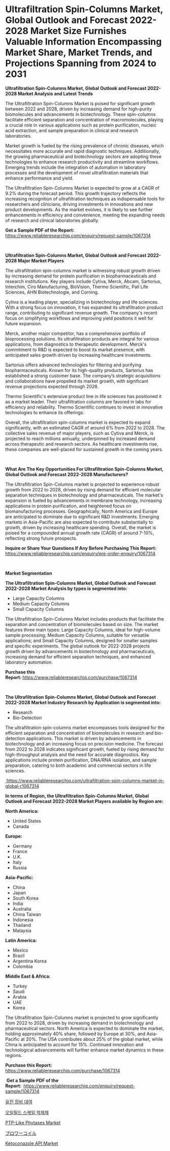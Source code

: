 <p><h1>Ultrafiltration Spin-Columns Market, Global Outlook and Forecast 2022-2028 Market Size Furnishes Valuable Information Encompassing Market Share, Market Trends, and Projections Spanning from 2024 to 2031</h1></p><p><strong>Ultrafiltration Spin-Columns Market, Global Outlook and Forecast 2022-2028 Market Analysis and Latest Trends</strong></p>
<p><p>The Ultrafiltration Spin-Columns Market is poised for significant growth between 2022 and 2028, driven by increasing demand for high-purity biomolecules and advancements in biotechnology. These spin-columns facilitate efficient separation and concentration of macromolecules, playing a crucial role in various applications such as protein purification, nucleic acid extraction, and sample preparation in clinical and research laboratories.</p><p>Market growth is fueled by the rising prevalence of chronic diseases, which necessitates more accurate and rapid diagnostic techniques. Additionally, the growing pharmaceutical and biotechnology sectors are adopting these technologies to enhance research productivity and streamline workflows. Emerging trends include the integration of automation in laboratory processes and the development of novel ultrafiltration materials that enhance performance and yield.</p><p>The Ultrafiltration Spin-Columns Market is expected to grow at a CAGR of 9.2% during the forecast period. This growth trajectory reflects the increasing recognition of ultrafiltration techniques as indispensable tools for researchers and clinicians, driving investments in innovations and new product developments. As the market evolves, it is likely to see further enhancements in efficiency and convenience, meeting the expanding needs of research and clinical laboratories globally.</p></p>
<p><strong>Get a Sample PDF of the Report:&nbsp;</strong> <a href="https://www.reliableresearchiq.com/enquiry/request-sample/1067314">https://www.reliableresearchiq.com/enquiry/request-sample/1067314</a></p>
<p>&nbsp;</p>
<p><strong>Ultrafiltration Spin-Columns Market, Global Outlook and Forecast 2022-2028 Major Market Players</strong></p>
<p><p>The ultrafiltration spin-columns market is witnessing robust growth driven by increasing demand for protein purification in biopharmaceuticals and research institutions. Key players include Cytiva, Merck, Abcam, Sartorius, Interchim, Ciro Manufacturing, BioVision, Thermo Scientific, Pall Life Sciences, AHN Biotechnologie, and Corning.</p><p>Cytiva is a leading player, specializing in biotechnology and life sciences. With a strong focus on innovation, it has expanded its ultrafiltration product range, contributing to significant revenue growth. The company's recent focus on simplifying workflows and improving yield positions it well for future expansion.</p><p>Merck, another major competitor, has a comprehensive portfolio of bioprocessing solutions. Its ultrafiltration products are integral for various applications, from diagnostics to therapeutic development. Merck's commitment to R&D is expected to boost its market presence, with anticipated sales growth driven by increasing healthcare investments.</p><p>Sartorius offers advanced technologies for filtering and purifying biopharmaceuticals. Known for its high-quality products, Sartorius has established a strong customer base. The company’s strategic acquisitions and collaborations have propelled its market growth, with significant revenue projections expected through 2028.</p><p>Thermo Scientific's extensive product line in life sciences has positioned it as a market leader. Their ultrafiltration columns are favored in labs for efficiency and reliability. Thermo Scientific continues to invest in innovative technologies to enhance its offerings.</p><p>Overall, the ultrafiltration spin-columns market is expected to expand significantly, with an estimated CAGR of around 6% from 2022 to 2028. The collective sales revenue of major players, such as Cytiva and Merck, is projected to reach millions annually, underpinned by increased demand across therapeutic and research sectors. As healthcare investments rise, these companies are well-placed for sustained growth in the coming years.</p></p>
<p>&nbsp;</p>
<p><strong>What Are The Key Opportunities For Ultrafiltration Spin-Columns Market, Global Outlook and Forecast 2022-2028 Manufacturers?</strong></p>
<p><p>The Ultrafiltration Spin-Columns market is projected to experience robust growth from 2022 to 2028, driven by rising demand for efficient molecular separation techniques in biotechnology and pharmaceuticals. The market's expansion is fueled by advancements in membrane technology, increasing applications in protein purification, and heightened focus on biomanufacturing processes. Geographically, North America and Europe are anticipated to dominate due to significant R&D investments. Emerging markets in Asia-Pacific are also expected to contribute substantially to growth, driven by increasing healthcare spending. Overall, the market is poised for a compounded annual growth rate (CAGR) of around 7-10%, reflecting strong future prospects.</p></p>
<p><strong>Inquire or Share Your Questions If Any Before Purchasing This Report:</strong> <a href="https://www.reliableresearchiq.com/enquiry/pre-order-enquiry/1067314">https://www.reliableresearchiq.com/enquiry/pre-order-enquiry/1067314</a></p>
<p>&nbsp;</p>
<p><strong>Market Segmentation</strong></p>
<p><strong>The Ultrafiltration Spin-Columns Market, Global Outlook and Forecast 2022-2028 Market Analysis by types is segmented into:</strong></p>
<p><ul><li>Large Capacity Columns</li><li>Medium Capacity Columns</li><li>Small Capacity Columns</li></ul></p>
<p><p>The Ultrafiltration Spin-Columns Market includes products that facilitate the separation and concentration of biomolecules based on size. The market features three main types: Large Capacity Columns, ideal for high-volume sample processing; Medium Capacity Columns, suitable for versatile applications; and Small Capacity Columns, designed for smaller samples and specific experiments. The global outlook for 2022-2028 projects growth driven by advancements in biotechnology and pharmaceuticals, increasing demand for efficient separation techniques, and enhanced laboratory automation.</p></p>
<p><strong>Purchase this Report:&nbsp;</strong><a href="https://www.reliableresearchiq.com/purchase/1067314">https://www.reliableresearchiq.com/purchase/1067314</a></p>
<p>&nbsp;</p>
<p><strong>The Ultrafiltration Spin-Columns Market, Global Outlook and Forecast 2022-2028 Market Industry Research by Application is segmented into:</strong></p>
<p><ul><li>Research</li><li>Bio-Detection</li></ul></p>
<p><p>The ultrafiltration spin-columns market encompasses tools designed for the efficient separation and concentration of biomolecules in research and bio-detection applications. This market is driven by advancements in biotechnology and an increasing focus on precision medicine. The forecast from 2022 to 2028 indicates significant growth, fueled by rising demand for high-throughput analysis and the need for accurate diagnostics. Key applications include protein purification, DNA/RNA isolation, and sample preparation, catering to both academic and commercial sectors in life sciences.</p></p>
<p><a href="https://www.reliableresearchiq.com/ultrafiltration-spin-columns-market-in-global-r1067314">&nbsp;https://www.reliableresearchiq.com/ultrafiltration-spin-columns-market-in-global-r1067314</a></p>
<p><strong>In terms of Region, the Ultrafiltration Spin-Columns Market, Global Outlook and Forecast 2022-2028 Market Players available by Region are:</strong></p>
<p>
    <p> <strong> North America: </strong>
        <ul>
            <li>United States</li>
            <li>Canada</li>
        </ul>
        </p> 
    <p> <strong> Europe: </strong>
        <ul>
            <li>Germany</li>
            <li>France</li>
            <li>U.K.</li>
            <li>Italy</li>
            <li>Russia</li>
        </ul>
        </p> 
    <p> <strong> Asia-Pacific: </strong>
        <ul>
            <li>China</li>
            <li>Japan</li>
            <li>South Korea</li>
            <li>India</li>
            <li>Australia</li>
            <li>China Taiwan</li>
            <li>Indonesia</li>
            <li>Thailand</li>
            <li>Malaysia</li>
        </ul>
        </p> 
    <p> <strong> Latin America: </strong>
        <ul>
            <li>Mexico</li>
            <li>Brazil</li>
            <li>Argentina Korea</li>
            <li>Colombia</li>
        </ul>
        </p> 
    <p> <strong> Middle East & Africa: </strong>
        <ul>
            <li>Turkey</li>
            <li>Saudi</li>
            <li>Arabia</li>
            <li>UAE</li>
            <li>Korea</li>
        </ul>
    </p>
    </p>
<p><p>The Ultrafiltration Spin-Columns market is projected to grow significantly from 2022 to 2028, driven by increasing demand in biotechnology and pharmaceutical sectors. North America is expected to dominate the market, holding approximately 40% share, followed by Europe at 30%, and Asia-Pacific at 20%. The USA contributes about 25% of the global market, while China is anticipated to account for 15%. Continued innovation and technological advancements will further enhance market dynamics in these regions.</p></p>
<p><strong>Purchase this Report: </strong><a href="https://www.reliableresearchiq.com/purchase/1067314">https://www.reliableresearchiq.com/purchase/1067314</a></p>
<p>&nbsp;<strong>Get a Sample PDF of the Report:&nbsp;&nbsp;</strong><a href="https://www.reliableresearchiq.com/enquiry/request-sample/1067314">https://www.reliableresearchiq.com/enquiry/request-sample/1067314</a></p>
<p><strong></strong></p>
<p><p><a href="https://medium.com/@kavonhansen21/%EC%9C%A0%EC%A0%84-%EC%9E%A5%EB%B9%84-%EC%9E%84%EB%8C%80-%EC%8B%9C%EC%9E%A5-%EC%98%88%EC%B8%A1-%EC%8B%9C%EC%9E%A5-%EB%8F%99%ED%96%A5-%EB%B0%8F-%EC%98%81%ED%96%A5-%EB%B6%84%EC%84%9D-2024-2031-c48d4bd9f319">유전 장비 대여</a></p><p><a href="https://medium.com/@kavonhansen21/%EC%9C%A0%EC%A0%84-%EC%8A%A4%EC%BC%80%EC%9D%BC-%EC%96%B5%EC%A0%9C%EC%A0%9C-%EC%8B%9C%EC%9E%A5-%EC%84%B1%EC%9E%A5-%EC%8B%9C%EC%9E%A5-%EC%84%B8%EB%B6%84%ED%99%94-%EB%B0%8F-%EC%A7%80%EC%97%AD-%EB%B6%84%EC%84%9D-%EA%B8%80%EB%A1%9C%EB%B2%8C-%EC%A0%84%EB%A7%9D-2031-39dc04b64789">오일필드 스케일 억제제</a></p><p><a href="https://issuu.com/reportprime-2/docs/ptp-like-phytases-market-size-2030._32e9e1939ac53c">PTP-Like Phytases Market</a></p><p><a href="https://medium.com/@isnamukti10_96948/%E3%83%96%E3%83%AD%E3%83%AF%E3%83%BC%E3%82%B3%E3%82%A4%E3%83%AB%E5%B8%82%E5%A0%B4%E3%81%AE%E5%8B%95%E5%90%91%E3%81%A8%E6%88%90%E9%95%B7%E3%83%89%E3%83%A9%E3%82%A4%E3%83%90%E3%83%BC%E3%82%92%E5%88%86%E6%9E%90%E3%81%97-2024%E5%B9%B4%E3%81%8B%E3%82%892031%E5%B9%B4%E3%81%BE%E3%81%A7%E3%81%AE%E4%BA%88%E6%B8%AC%E3%82%92%E8%A1%8C%E3%81%84%E3%81%BE%E3%81%99-1376a1b35c36">ブロワーコイル</a></p><p><a href="https://medium.com/@zoe.lambert5754/global-ketoconazole-api-industry-research-report-competitive-landscape-market-size-regional-76640d4fd416">Ketoconazole API Market</a></p></p>